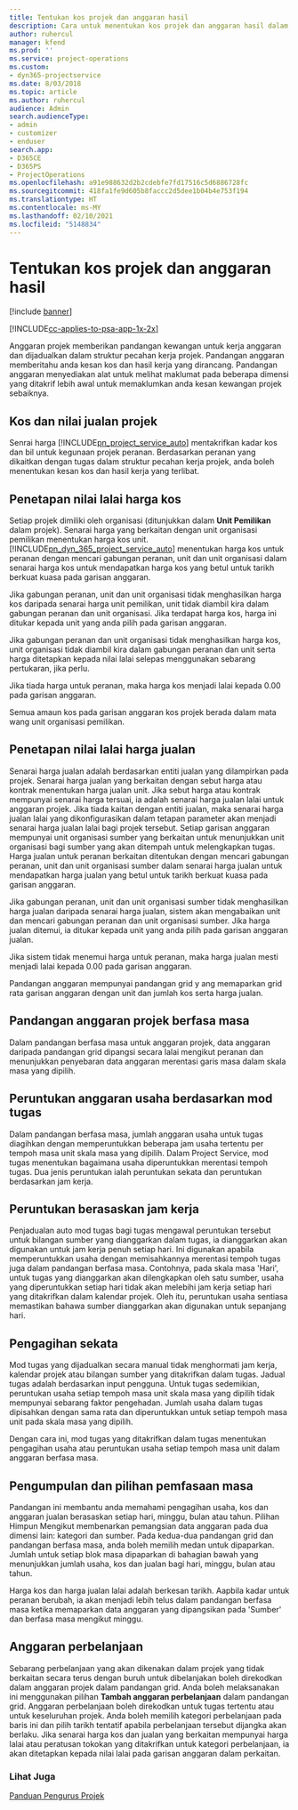 ```yaml
---
title: Tentukan kos projek dan anggaran hasil
description: Cara untuk menentukan kos projek dan anggaran hasil dalam Project Service
author: ruhercul
manager: kfend
ms.prod: ''
ms.service: project-operations
ms.custom:
- dyn365-projectservice
ms.date: 8/03/2018
ms.topic: article
ms.author: ruhercul
audience: Admin
search.audienceType:
- admin
- customizer
- enduser
search.app:
- D365CE
- D365PS
- ProjectOperations
ms.openlocfilehash: a91e988632d2b2cdebfe7fd17516c5d6886728fc
ms.sourcegitcommit: 418fa1fe9d605b8faccc2d5dee1b04b4e753f194
ms.translationtype: HT
ms.contentlocale: ms-MY
ms.lasthandoff: 02/10/2021
ms.locfileid: "5148834"
---
```

# <a name="determine-project-cost-and-revenue-estimates"></a>Tentukan kos projek dan anggaran hasil 

[!include [banner](../includes/psa-now-project-operations.md)]

[!INCLUDE[cc-applies-to-psa-app-1x-2x](../includes/cc-applies-to-psa-app-1x-2x.md)]

Anggaran projek memberikan pandangan kewangan untuk kerja anggaran dan dijadualkan dalam struktur pecahan kerja projek. Pandangan anggaran memberitahu anda kesan kos dan hasil kerja yang dirancang. Pandangan anggaran menyediakan alat untuk melihat maklumat pada beberapa dimensi yang ditakrif lebih awal untuk memaklumkan anda kesan kewangan projek sebaiknya.  
  
## <a name="cost-and-sales-value-of-the-project"></a>Kos dan nilai jualan projek  
Senrai harga [!INCLUDE[pn_project_service_auto](../includes/pn-project-service-auto.md)] mentakrifkan kadar kos dan bil untuk kegunaan projek peranan. Berdasarkan peranan yang dikaitkan dengan tugas dalam struktur pecahan kerja projek, anda boleh menentukan kesan kos dan hasil kerja yang terlibat.  
  
## <a name="cost-price-defaulting"></a>Penetapan nilai lalai harga kos  
Setiap projek dimiliki oleh organisasi (ditunjukkan dalam **Unit Pemilikan** dalam projek). Senarai harga yang berkaitan dengan unit organisasi pemilikan menentukan harga kos unit. [!INCLUDE[pn_dyn_365_project_service_auto](../includes/pn-dyn-365-project-service-auto.md)] menentukan harga kos untuk peranan dengan mencari gabungan peranan, unit dan unit organisasi dalam senarai harga kos untuk mendapatkan harga kos yang betul untuk tarikh berkuat kuasa pada garisan anggaran.  
  
Jika gabungan peranan, unit dan unit organisasi tidak menghasilkan harga kos daripada senarai harga unit pemilikan, unit tidak diambil kira dalam gabungan peranan dan unit organisasi. Jika terdapat harga kos, harga ini ditukar kepada unit yang anda pilih pada garisan anggaran.  
  
Jika gabungan peranan dan unit organisasi tidak menghasilkan harga kos, unit organisasi tidak diambil kira dalam gabungan peranan dan unit serta harga ditetapkan kepada nilai lalai selepas menggunakan sebarang pertukaran, jika perlu.  
  
 Jika tiada harga untuk peranan, maka harga kos menjadi lalai kepada 0.00 pada garisan anggaran.  
  
 Semua amaun kos pada garisan anggaran kos projek berada dalam mata wang unit organisasi pemilikan.  
  
## <a name="sales-price-defaulting"></a>Penetapan nilai lalai harga jualan  
Senarai harga jualan adalah berdasarkan entiti jualan yang dilampirkan pada projek. Senarai harga jualan yang berkaitan dengan sebut harga atau kontrak menentukan harga jualan unit. Jika sebut harga atau kontrak mempunyai senarai harga tersuai, ia adalah senarai harga jualan lalai untuk anggaran projek. Jika tiada kaitan dengan entiti jualan, maka senarai harga jualan lalai yang dikonfigurasikan dalam tetapan parameter akan menjadi senarai harga jualan lalai bagi projek tersebut. Setiap garisan anggaran mempunyai unit organisasi sumber yang berkaitan untuk menunjukkan unit organisasi bagi sumber yang akan ditempah untuk melengkapkan tugas. Harga jualan untuk peranan berkaitan ditentukan dengan mencari gabungan peranan, unit dan unit organisasi sumber dalam senarai harga jualan untuk mendapatkan harga jualan yang betul untuk tarikh berkuat kuasa pada garisan anggaran.  
  
Jika gabungan peranan, unit dan unit organisasi sumber tidak menghasilkan harga jualan daripada senarai harga jualan, sistem akan mengabaikan unit dan mencari gabungan peranan dan unit organisasi sumber. Jika harga jualan ditemui, ia ditukar kepada unit yang anda pilih pada garisan anggaran jualan.  
  
Jika sistem tidak menemui harga untuk peranan, maka harga jualan mesti menjadi lalai kepada 0.00 pada garisan anggaran.  
  
Pandangan anggaran mempunyai pandangan grid y ang memaparkan grid rata garisan anggaran dengan unit dan jumlah kos serta harga jualan.  
  
## <a name="time-phased-view-of-project-estimates"></a>Pandangan anggaran projek berfasa masa  
Dalam pandangan berfasa masa untuk anggaran projek, data anggaran daripada pandangan grid dipangsi secara lalai mengikut peranan dan menunjukkan penyebaran data anggaran merentasi garis masa dalam skala masa yang dipilih.  
  
## <a name="effort-estimate-allocation-based-on-task-mode"></a>Peruntukan anggaran usaha berdasarkan mod tugas  
Dalam pandangan berfasa masa, jumlah anggaran usaha untuk tugas diagihkan dengan memperuntukkan beberapa jam usaha tertentu per tempoh masa unit skala masa yang dipilih. Dalam Project Service, mod tugas menentukan bagaimana usaha diperuntukkan merentasi tempoh tugas. Dua jenis peruntukan ialah peruntukan sekata dan peruntukan berdasarkan jam kerja. 
  
## <a name="work-hours-based-allocation"></a>Peruntukan berasaskan jam kerja  
Penjadualan auto mod tugas bagi tugas mengawal peruntukan tersebut untuk bilangan sumber yang dianggarkan dalam tugas, ia dianggarkan akan digunakan untuk jam kerja penuh setiap hari. Ini digunakan apabila memperuntukkan usaha dengan memisahkannya merentasi tempoh tugas juga dalam pandangan berfasa masa. Contohnya, pada skala masa 'Hari', untuk tugas yang dianggarkan akan dilengkapkan oleh satu sumber, usaha yang diperuntukkan setiap hari tidak akan melebihi jam kerja setiap hari yang ditakrifkan dalam kalendar projek. Oleh itu, peruntukan usaha sentiasa memastikan bahawa sumber dianggarkan akan digunakan untuk sepanjang hari.  
  
## <a name="even-distribution"></a>Pengagihan sekata  
Mod tugas yang dijadualkan secara manual tidak menghormati jam kerja, kalendar projek atau bilangan sumber yang ditakrifkan dalam tugas. Jadual tugas adalah berdasarkan input pengguna. Untuk tugas sedemikian, peruntukan usaha setiap tempoh masa unit skala masa yang dipilih tidak mempunyai sebarang faktor pengehadan. Jumlah usaha dalam tugas dipisahkan dengan sama rata dan diperuntukkan untuk setiap tempoh masa unit pada skala masa yang dipilih.  
  
Dengan cara ini, mod tugas yang ditakrifkan dalam tugas menentukan pengagihan usaha atau peruntukan usaha setiap tempoh masa unit dalam anggaran berfasa masa.  
  
## <a name="grouping-and-time-phasing-options"></a>Pengumpulan dan pilihan pemfasaan masa  
Pandangan ini membantu anda memahami pengagihan usaha, kos dan anggaran jualan berasaskan setiap hari, minggu, bulan atau tahun. Pilihan Himpun Mengikut membenarkan pemangsian data anggaran pada dua dimensi lain: kategori dan sumber. Pada kedua-dua pandangan grid dan pandangan berfasa masa, anda boleh memilih medan untuk dipaparkan. Jumlah untuk setiap blok masa dipaparkan di bahagian bawah yang menunjukkan jumlah usaha, kos dan jualan bagi hari, minggu, bulan atau tahun.  
  
Harga kos dan harga jualan lalai adalah berkesan tarikh. Aapbila kadar untuk peranan berubah, ia akan menjadi lebih telus dalam pandangan berfasa masa ketika memaparkan data anggaran yang dipangsikan pada 'Sumber' dan berfasa masa mengikut minggu.  
  
## <a name="expense-estimates"></a>Anggaran perbelanjaan  
Sebarang perbelanjaan yang akan dikenakan dalam projek yang tidak berkaitan secara terus dengan buruh untuk dibelanjakan boleh direkodkan dalam anggaran projek dalam pandangan grid. Anda boleh melaksanakan ini menggunakan pilihan **Tambah anggaran perbelanjaan** dalam pandangan grid. Anggaran perbelanjaan boleh direkodkan untuk tugas tertentu atau untuk keseluruhan projek. Anda boleh memilih kategori perbelanjaan pada baris ini dan pilih tarikh tentatif apabila perbelanjaan tersebut dijangka akan berlaku. Jika senarai harga kos dan jualan yang berkaitan mempunyai harga lalai atau peratusan tokokan yang ditakrifkan untuk kategori perbelanjaan, ia akan ditetapkan kepada nilai lalai pada garisan anggaran dalam perkaitan.  
  
### <a name="see-also"></a>Lihat Juga  
 [Panduan Pengurus Projek](../psa/project-manager-guide.md)
